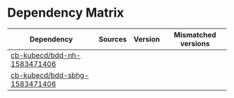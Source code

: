 # Dependency Matrix

Dependency | Sources | Version | Mismatched versions
---------- | ------- | ------- | -------------------
[cb-kubecd/bdd-nh-1583471406](https://github.com/cb-kubecd/bdd-nh-1583471406.git) |  | []() | 
[cb-kubecd/bdd-sbhg-1583471406](https://github.com/cb-kubecd/bdd-sbhg-1583471406.git) |  | []() | 

